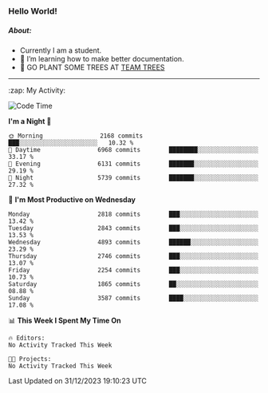 ### Hello World!

##### About:
- Currently I am a student.
- 🌱 I’m learning how to make better documentation.
- 🌱 GO PLANT SOME TREES AT [TEAM TREES](https://teamtrees.org/)

---
  <summary>:zap: My Activity:</summary>
  
<!--START_SECTION:waka-->
![Code Time](http://img.shields.io/badge/Code%20Time-1%2C267%20hrs%2050%20mins-blue)

**I'm a Night 🦉** 

```text
🌞 Morning                2168 commits        ███░░░░░░░░░░░░░░░░░░░░░░   10.32 % 
🌆 Daytime                6968 commits        ████████░░░░░░░░░░░░░░░░░   33.17 % 
🌃 Evening                6131 commits        ███████░░░░░░░░░░░░░░░░░░   29.19 % 
🌙 Night                  5739 commits        ███████░░░░░░░░░░░░░░░░░░   27.32 % 
```
📅 **I'm Most Productive on Wednesday** 

```text
Monday                   2818 commits        ███░░░░░░░░░░░░░░░░░░░░░░   13.42 % 
Tuesday                  2843 commits        ███░░░░░░░░░░░░░░░░░░░░░░   13.53 % 
Wednesday                4893 commits        ██████░░░░░░░░░░░░░░░░░░░   23.29 % 
Thursday                 2746 commits        ███░░░░░░░░░░░░░░░░░░░░░░   13.07 % 
Friday                   2254 commits        ███░░░░░░░░░░░░░░░░░░░░░░   10.73 % 
Saturday                 1865 commits        ██░░░░░░░░░░░░░░░░░░░░░░░   08.88 % 
Sunday                   3587 commits        ████░░░░░░░░░░░░░░░░░░░░░   17.08 % 
```


📊 **This Week I Spent My Time On** 

```text
🔥 Editors: 
No Activity Tracked This Week

🐱‍💻 Projects: 
No Activity Tracked This Week
```


 Last Updated on 31/12/2023 19:10:23 UTC
<!--END_SECTION:waka-->
